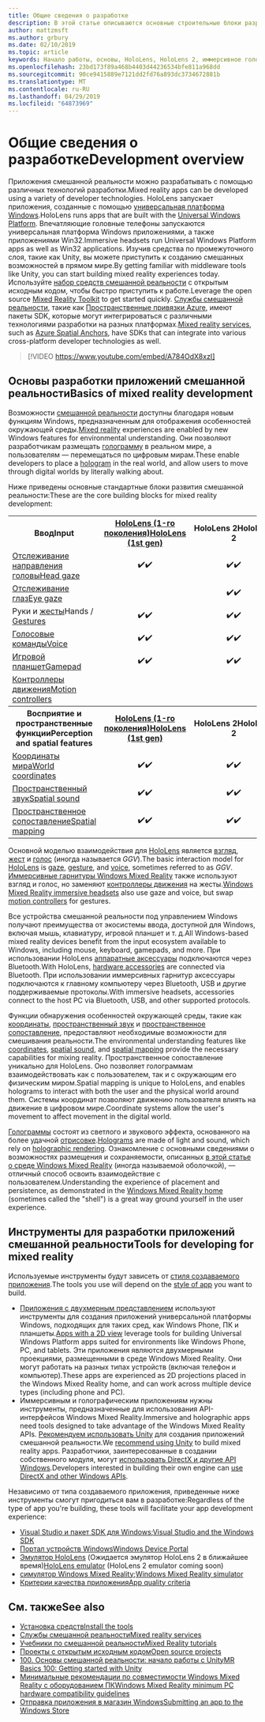 ```yaml
---
title: Общие сведения о разработке
description: В этой статье описываются основные строительные блоки разработки приложения Windows Mixed Reality.
author: mattzmsft
ms.author: grbury
ms.date: 02/10/2019
ms.topic: article
keywords: Начало работы, основы, HoloLens, HoloLens 2, иммерсивное головной телефон, Unity, Visual Studio
ms.openlocfilehash: 23bd173f89a468b4403d44236534bfe811a968dd
ms.sourcegitcommit: 90ce9415889e7121dd2fd76a893dc3734672881b
ms.translationtype: MT
ms.contentlocale: ru-RU
ms.lasthandoff: 04/29/2019
ms.locfileid: "64873969"
---
```

# <a name="development-overview"></a><span data-ttu-id="0360a-104">Общие сведения о разработке</span><span class="sxs-lookup"><span data-stu-id="0360a-104">Development overview</span></span>

<span data-ttu-id="0360a-105">Приложения смешанной реальности можно разрабатывать с помощью различных технологий разработки.</span><span class="sxs-lookup"><span data-stu-id="0360a-105">Mixed reality apps can be developed using a variety of developer technologies.</span></span>  <span data-ttu-id="0360a-106">HoloLens запускает приложения, созданные с помощью [универсальная платформа Windows](https://dev.windows.com/getstarted).</span><span class="sxs-lookup"><span data-stu-id="0360a-106">HoloLens runs apps that are built with the [Universal Windows Platform](https://dev.windows.com/getstarted).</span></span>  <span data-ttu-id="0360a-107">Впечатляющие головные телефоны запускаются универсальная платформа Windows приложениями, а также приложениями Win32.</span><span class="sxs-lookup"><span data-stu-id="0360a-107">Immersive headsets run Universal Windows Platform apps as well as Win32 applications.</span></span>
<span data-ttu-id="0360a-108">Изучив средства по промежуточного слоя, такие как Unity, вы можете приступить к созданию смешанных возможностей в прямом мире.</span><span class="sxs-lookup"><span data-stu-id="0360a-108">By getting familiar with middleware tools like Unity, you can start building mixed reality experiences today.</span></span>  <span data-ttu-id="0360a-109">Используйте [набор средств смешанной реальности](install-the-tools.md) с открытым исходным кодом, чтобы быстро приступить к работе.</span><span class="sxs-lookup"><span data-stu-id="0360a-109">Leverage the open source [Mixed Reality Toolkit](install-the-tools.md) to get started quickly.</span></span>
<span data-ttu-id="0360a-110"><a href="https://azure.microsoft.com/topic/mixed-reality" target="_blank">Службы смешанной реальности</a>, такие как <a href="https://docs.microsoft.com/azure/spatial-anchors" target="_blank">Пространственные привязки Azure</a>, имеют пакеты SDK, которые могут интегрироваться с различными технологиями разработки на разных платформах.</span><span class="sxs-lookup"><span data-stu-id="0360a-110"><a href="https://azure.microsoft.com/topic/mixed-reality" target="_blank">Mixed reality services</a>, such as <a href="https://docs.microsoft.com/azure/spatial-anchors" target="_blank">Azure Spatial Anchors</a>, have SDKs that can integrate into various cross-platform developer technologies as well.</span></span>

>[!VIDEO https://www.youtube.com/embed/A784OdX8xzI]

## <a name="basics-of-mixed-reality-development"></a><span data-ttu-id="0360a-111">Основы разработки приложений смешанной реальности</span><span class="sxs-lookup"><span data-stu-id="0360a-111">Basics of mixed reality development</span></span>

<span data-ttu-id="0360a-112">Возможности [смешанной реальности](mixed-reality.md) доступны благодаря новым функциям Windows, предназначенным для отображения особенностей окружающей среды.</span><span class="sxs-lookup"><span data-stu-id="0360a-112">[Mixed reality](mixed-reality.md) experiences are enabled by new Windows features for environmental understanding.</span></span> <span data-ttu-id="0360a-113">Они позволяют разработчикам размещать [голограмму](hologram.md) в реальном мире, а пользователям — перемещаться по цифровым мирам.</span><span class="sxs-lookup"><span data-stu-id="0360a-113">These enable developers to place a [hologram](hologram.md) in the real world, and allow users to move through digital worlds by literally walking about.</span></span> 

<span data-ttu-id="0360a-114">Ниже приведены основные стандартные блоки развития смешанной реальности:</span><span class="sxs-lookup"><span data-stu-id="0360a-114">These are the core building blocks for mixed reality development:</span></span>

<table>
<tr>
<th><span data-ttu-id="0360a-115">Ввод</span><span class="sxs-lookup"><span data-stu-id="0360a-115">Input</span></span></th><th style="width:150px"> <span data-ttu-id="0360a-116"><a href="hololens-hardware-details.md">HoloLens (1-го поколения)</a></span><span class="sxs-lookup"><span data-stu-id="0360a-116"><a href="hololens-hardware-details.md">HoloLens (1st gen)</a></span></span></th><th style="width:150px"><span data-ttu-id="0360a-117">HoloLens 2</span><span class="sxs-lookup"><span data-stu-id="0360a-117">HoloLens 2</span></span></th><th style="width:150px"> <span data-ttu-id="0360a-118"><a href="immersive-headset-hardware-details.md">Иммерсивные гарнитуры</a></span><span class="sxs-lookup"><span data-stu-id="0360a-118"><a href="immersive-headset-hardware-details.md">Immersive headsets</a></span></span></th>
</tr><tr>
<td> <span data-ttu-id="0360a-119"><a href="gaze.md">Отслеживание направления головы</a></span><span class="sxs-lookup"><span data-stu-id="0360a-119"><a href="gaze.md">Head gaze</a></span></span></td><td style="text-align: center;"><span data-ttu-id="0360a-120">✔️</span><span class="sxs-lookup"><span data-stu-id="0360a-120">✔️</span></span></td><td style="text-align: center;"><span data-ttu-id="0360a-121">✔️</span><span class="sxs-lookup"><span data-stu-id="0360a-121">✔️</span></span></td><td style="text-align: center;"><span data-ttu-id="0360a-122">✔️</span><span class="sxs-lookup"><span data-stu-id="0360a-122">✔️</span></span></td>
</tr><tr>
<td> <span data-ttu-id="0360a-123"><a href="gaze.md">Отслеживание глаз</a></span><span class="sxs-lookup"><span data-stu-id="0360a-123"><a href="gaze.md">Eye gaze</a></span></span></td><td></td><td style="text-align: center;"><span data-ttu-id="0360a-124">✔️</span><span class="sxs-lookup"><span data-stu-id="0360a-124">✔️</span></span></td><td></td>
</tr><tr>
<td> <span data-ttu-id="0360a-125">Руки и <a href="gestures.md">жесты</a></span><span class="sxs-lookup"><span data-stu-id="0360a-125">Hands / <a href="gestures.md">Gestures</a></span></span></td><td style="text-align: center;"><span data-ttu-id="0360a-126">✔️</span><span class="sxs-lookup"><span data-stu-id="0360a-126">✔️</span></span></td><td style="text-align: center;"><span data-ttu-id="0360a-127">✔️</span><span class="sxs-lookup"><span data-stu-id="0360a-127">✔️</span></span></td><td></td>
</tr><tr>
<td> <span data-ttu-id="0360a-128"><a href="voice-input.md">Голосовые команды</a></span><span class="sxs-lookup"><span data-stu-id="0360a-128"><a href="voice-input.md">Voice</a></span></span></td><td style="text-align: center;"><span data-ttu-id="0360a-129">✔️</span><span class="sxs-lookup"><span data-stu-id="0360a-129">✔️</span></span></td><td style="text-align: center;"><span data-ttu-id="0360a-130">✔️</span><span class="sxs-lookup"><span data-stu-id="0360a-130">✔️</span></span></td><td style="text-align: center;"><span data-ttu-id="0360a-131">✔️</span><span class="sxs-lookup"><span data-stu-id="0360a-131">✔️</span></span></td>
</tr><tr>
<td> <span data-ttu-id="0360a-132"><a href="hardware-accessories.md">Игровой планшет</a></span><span class="sxs-lookup"><span data-stu-id="0360a-132"><a href="hardware-accessories.md">Gamepad</a></span></span></td><td style="text-align: center;"><span data-ttu-id="0360a-133">✔️</span><span class="sxs-lookup"><span data-stu-id="0360a-133">✔️</span></span></td><td style="text-align: center;"><span data-ttu-id="0360a-134">✔️</span><span class="sxs-lookup"><span data-stu-id="0360a-134">✔️</span></span></td><td style="text-align: center;"><span data-ttu-id="0360a-135">✔️</span><span class="sxs-lookup"><span data-stu-id="0360a-135">✔️</span></span></td>
</tr><tr>
<td> <span data-ttu-id="0360a-136"><a href="motion-controllers.md">Контроллеры движения</a></span><span class="sxs-lookup"><span data-stu-id="0360a-136"><a href="motion-controllers.md">Motion controllers</a></span></span></td><td></td><td></td><td style="text-align: center;"><span data-ttu-id="0360a-137">✔️</span><span class="sxs-lookup"><span data-stu-id="0360a-137">✔️</span></span></td>
</tr><tr>
<th> <span data-ttu-id="0360a-138">Восприятие и пространственные функции</span><span class="sxs-lookup"><span data-stu-id="0360a-138">Perception and spatial features</span></span></th><th style="width:150px"> <span data-ttu-id="0360a-139"><a href="hololens-hardware-details.md">HoloLens (1-го поколения)</a></span><span class="sxs-lookup"><span data-stu-id="0360a-139"><a href="hololens-hardware-details.md">HoloLens (1st gen)</a></span></span></th><th style="width:150px"><span data-ttu-id="0360a-140">HoloLens 2</span><span class="sxs-lookup"><span data-stu-id="0360a-140">HoloLens 2</span></span></th><th style="width:150px"> <span data-ttu-id="0360a-141"><a href="immersive-headset-hardware-details.md">Иммерсивные гарнитуры</a></span><span class="sxs-lookup"><span data-stu-id="0360a-141"><a href="immersive-headset-hardware-details.md">Immersive headsets</a></span></span></th>
</tr><tr>
<td> <span data-ttu-id="0360a-142"><a href="coordinate-systems.md">Координаты мира</a></span><span class="sxs-lookup"><span data-stu-id="0360a-142"><a href="coordinate-systems.md">World coordinates</a></span></span></td><td style="text-align: center;"><span data-ttu-id="0360a-143">✔️</span><span class="sxs-lookup"><span data-stu-id="0360a-143">✔️</span></span></td><td style="text-align: center;"><span data-ttu-id="0360a-144">✔️</span><span class="sxs-lookup"><span data-stu-id="0360a-144">✔️</span></span></td><td style="text-align: center;"><span data-ttu-id="0360a-145">✔️</span><span class="sxs-lookup"><span data-stu-id="0360a-145">✔️</span></span></td>
</tr><tr>
<td> <span data-ttu-id="0360a-146"><a href="spatial-sound.md">Пространственный звук</a></span><span class="sxs-lookup"><span data-stu-id="0360a-146"><a href="spatial-sound.md">Spatial sound</a></span></span></td><td style="text-align: center;"><span data-ttu-id="0360a-147">✔️</span><span class="sxs-lookup"><span data-stu-id="0360a-147">✔️</span></span></td><td style="text-align: center;"><span data-ttu-id="0360a-148">✔️</span><span class="sxs-lookup"><span data-stu-id="0360a-148">✔️</span></span></td><td style="text-align: center;"><span data-ttu-id="0360a-149">✔️</span><span class="sxs-lookup"><span data-stu-id="0360a-149">✔️</span></span></td>
</tr><tr>
<td> <span data-ttu-id="0360a-150"><a href="spatial-mapping.md">Пространственное сопоставление</a></span><span class="sxs-lookup"><span data-stu-id="0360a-150"><a href="spatial-mapping.md">Spatial mapping</a></span></span></td><td style="text-align: center;"><span data-ttu-id="0360a-151">✔️</span><span class="sxs-lookup"><span data-stu-id="0360a-151">✔️</span></span></td><td style="text-align: center;"><span data-ttu-id="0360a-152">✔️</span><span class="sxs-lookup"><span data-stu-id="0360a-152">✔️</span></span></td><td></td>
</tr>
</table>



<span data-ttu-id="0360a-153">Основной моделью взаимодействия для [HoloLens](hololens-hardware-details.md) является [взгляд](gaze.md), [жест](gestures.md) и [голос](voice-input.md) (иногда называется *GGV*).</span><span class="sxs-lookup"><span data-stu-id="0360a-153">The basic interaction model for [HoloLens](hololens-hardware-details.md) is [gaze](gaze.md), [gesture](gestures.md), and [voice](voice-input.md), sometimes referred to as *GGV*.</span></span> <span data-ttu-id="0360a-154">[Иммерсивные гарнитуры Windows Mixed Reality](immersive-headset-hardware-details.md) также используют взгляд и голос, но заменяют [контроллеры движения](motion-controllers.md) на жесты.</span><span class="sxs-lookup"><span data-stu-id="0360a-154">[Windows Mixed Reality immersive headsets](immersive-headset-hardware-details.md) also use gaze and voice, but swap [motion controllers](motion-controllers.md) for gestures.</span></span>


<span data-ttu-id="0360a-155">Все устройства смешанной реальности под управлением Windows получают преимущества от экосистемы ввода, доступной для Windows, включая мышь, клавиатуру, игровой планшет и т. д.</span><span class="sxs-lookup"><span data-stu-id="0360a-155">All Windows-based mixed reality devices benefit from the input ecosystem available to Windows, including mouse, keyboard, gamepads, and more.</span></span> <span data-ttu-id="0360a-156">При использовании HoloLens [аппаратные аксессуары](hardware-accessories.md) подключаются через Bluetooth.</span><span class="sxs-lookup"><span data-stu-id="0360a-156">With HoloLens, [hardware accessories](hardware-accessories.md) are connected via Bluetooth.</span></span> <span data-ttu-id="0360a-157">При использовании иммерсивных гарнитур аксессуары подключаются к главному компьютеру через Bluetooth, USB и другие поддерживаемые протоколы.</span><span class="sxs-lookup"><span data-stu-id="0360a-157">With immersive headsets, accessories connect to the host PC via Bluetooth, USB, and other supported protocols.</span></span>

<span data-ttu-id="0360a-158">Функции обнаружения особенностей окружающей среды, такие как [координаты](coordinate-systems.md), [пространственный звук](spatial-sound.md) и [пространственное сопоставление](spatial-mapping.md), предоставляют необходимые возможности для смешивания реальности.</span><span class="sxs-lookup"><span data-stu-id="0360a-158">The environmental understanding features like [coordinates](coordinate-systems.md), [spatial sound](spatial-sound.md), and [spatial mapping](spatial-mapping.md) provide the necessary capabilities for mixing reality.</span></span> <span data-ttu-id="0360a-159">Пространственное сопоставление уникально для HoloLens. Оно позволяет голограммам взаимодействовать как с пользователем, так и с окружающим его физическим миром.</span><span class="sxs-lookup"><span data-stu-id="0360a-159">Spatial mapping is unique to HoloLens, and enables holograms to interact with both the user and the physical world around them.</span></span> <span data-ttu-id="0360a-160">Системы координат позволяют движению пользователя влиять на движение в цифровом мире.</span><span class="sxs-lookup"><span data-stu-id="0360a-160">Coordinate systems allow the user's movement to affect movement in the digital world.</span></span>

<span data-ttu-id="0360a-161">[Голограммы](hologram.md) состоят из светлого и звукового эффекта, основанного на более удачной [отрисовке](rendering.md).</span><span class="sxs-lookup"><span data-stu-id="0360a-161">[Holograms](hologram.md) are made of light and sound, which rely on [holographic rendering](rendering.md).</span></span> <span data-ttu-id="0360a-162">Ознакомление с основными сведениями о возможностях размещения и сохраняемости, описанных [в этой статье о среде Windows Mixed Reality](navigating-the-windows-mixed-reality-home.md) (иногда называемой оболочкой), — отличный способ освоить взаимодействие с пользователем.</span><span class="sxs-lookup"><span data-stu-id="0360a-162">Understanding the experience of placement and persistence, as demonstrated in the [Windows Mixed Reality home](navigating-the-windows-mixed-reality-home.md) (sometimes called the "shell") is a great way ground yourself in the user experience.</span></span>

## <a name="tools-for-developing-for-mixed-reality"></a><span data-ttu-id="0360a-163">Инструменты для разработки приложений смешанной реальности</span><span class="sxs-lookup"><span data-stu-id="0360a-163">Tools for developing for mixed reality</span></span>

<span data-ttu-id="0360a-164">Используемые инструменты будут зависеть от [стиля создаваемого приложения](app-views.md).</span><span class="sxs-lookup"><span data-stu-id="0360a-164">The tools you use will depend on the [style of app](app-views.md) you want to build.</span></span>
* <span data-ttu-id="0360a-165">[Приложения с двухмерным представлением](building-2d-apps.md) используют инструменты для создания приложений универсальной платформы Windows, подходящих для таких сред, как Windows Phone, ПК и планшеты.</span><span class="sxs-lookup"><span data-stu-id="0360a-165">[Apps with a 2D view](building-2d-apps.md) leverage tools for building Universal Windows Platform apps suited for environments like Windows Phone, PC, and tablets.</span></span> <span data-ttu-id="0360a-166">Эти приложения являются двухмерными проекциями, размещенными в среде Windows Mixed Reality. Они могут работать на разных типах устройств (включая телефон и компьютер).</span><span class="sxs-lookup"><span data-stu-id="0360a-166">These apps are experienced as 2D projections placed in the Windows Mixed Reality home, and can work across multiple device types (including phone and PC).</span></span>
* <span data-ttu-id="0360a-167">Иммерсивным и голографическим приложениям нужны инструменты, предназначенные для использования API-интерфейсов Windows Mixed Reality.</span><span class="sxs-lookup"><span data-stu-id="0360a-167">Immersive and holographic apps need tools designed to take advantage of the Windows Mixed Reality APIs.</span></span> <span data-ttu-id="0360a-168">[Рекомендуем использовать Unity](unity-development-overview.md) для создания приложений смешанной реальности.</span><span class="sxs-lookup"><span data-stu-id="0360a-168">We [recommend using Unity](unity-development-overview.md) to build mixed reality apps.</span></span> <span data-ttu-id="0360a-169">Разработчики, заинтересованные в создании собственного модуля, могут [использовать DirectX и другие API Windows](directx-development-overview.md).</span><span class="sxs-lookup"><span data-stu-id="0360a-169">Developers interested in building their own engine can [use DirectX and other Windows APIs](directx-development-overview.md).</span></span>

<span data-ttu-id="0360a-170">Независимо от типа создаваемого приложения, приведенные ниже инструменты смогут пригодиться вам в разработке:</span><span class="sxs-lookup"><span data-stu-id="0360a-170">Regardless of the type of app you're building, these tools will facilitate your app development experience:</span></span>
* <span data-ttu-id="0360a-171">[Visual Studio и пакет SDK для Windows](using-visual-studio.md);</span><span class="sxs-lookup"><span data-stu-id="0360a-171">[Visual Studio and the Windows SDK](using-visual-studio.md)</span></span>
* [<span data-ttu-id="0360a-172">Портал устройств Windows</span><span class="sxs-lookup"><span data-stu-id="0360a-172">Windows Device Portal</span></span>](using-the-windows-device-portal.md)
* <span data-ttu-id="0360a-173">[Эмулятор HoloLens](using-the-hololens-emulator.md) (Ожидается эмулятор HoloLens 2 в ближайшее время)</span><span class="sxs-lookup"><span data-stu-id="0360a-173">[HoloLens emulator](using-the-hololens-emulator.md) (HoloLens 2 emulator coming soon)</span></span>
* <span data-ttu-id="0360a-174">[симулятор Windows Mixed Reality](using-the-windows-mixed-reality-simulator.md);</span><span class="sxs-lookup"><span data-stu-id="0360a-174">[Windows Mixed Reality simulator](using-the-windows-mixed-reality-simulator.md)</span></span>
* [<span data-ttu-id="0360a-175">Критерии качества приложения</span><span class="sxs-lookup"><span data-stu-id="0360a-175">App quality criteria</span></span>](app-quality-criteria.md)

## <a name="see-also"></a><span data-ttu-id="0360a-176">См. также</span><span class="sxs-lookup"><span data-stu-id="0360a-176">See also</span></span>
* [<span data-ttu-id="0360a-177">Установка средств</span><span class="sxs-lookup"><span data-stu-id="0360a-177">Install the tools</span></span>](install-the-tools.md)
* <span data-ttu-id="0360a-178"><a href="https://azure.microsoft.com/topic/mixed-reality" target="_blank">Службы смешанной реальности</a></span><span class="sxs-lookup"><span data-stu-id="0360a-178"><a href="https://azure.microsoft.com/topic/mixed-reality" target="_blank">Mixed reality services</a></span></span>
* [<span data-ttu-id="0360a-179">Учебники по смешанной реальности</span><span class="sxs-lookup"><span data-stu-id="0360a-179">Mixed Reality tutorials</span></span>](tutorials.md)
* [<span data-ttu-id="0360a-180">Проекты с открытым исходным кодом</span><span class="sxs-lookup"><span data-stu-id="0360a-180">Open source projects</span></span>](open-source-projects.md)
* [<span data-ttu-id="0360a-181">100. Основы смешанной реальности: начало работы с Unity</span><span class="sxs-lookup"><span data-stu-id="0360a-181">MR Basics 100: Getting started with Unity</span></span>](holograms-100.md)
* [<span data-ttu-id="0360a-182">Минимальные рекомендации по совместимости Windows Mixed Reality с оборудованием ПК</span><span class="sxs-lookup"><span data-stu-id="0360a-182">Windows Mixed Reality minimum PC hardware compatibility guidelines</span></span>](https://docs.microsoft.com/windows/mixed-reality/enthusiast-guide/windows-mixed-reality-minimum-pc-hardware-compatibility-guidelines)
* [<span data-ttu-id="0360a-183">Отправка приложения в магазин Windows</span><span class="sxs-lookup"><span data-stu-id="0360a-183">Submitting an app to the Windows Store</span></span>](submitting-an-app-to-the-microsoft-store.md)
